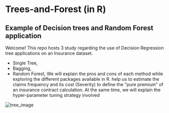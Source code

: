 # Trees-and-Forest (in R)

## Example of Decision trees and Random Forest application 

Welcome! This repo hosts 3 study regarding the use of Decision Regression tree applications on an Insurance dataset.
- Single Tree,
- Bagging,
- Random Forest,
We will explain the pros and cons of each method while exploring the different packages available in R. help us to estimate the claims frequency and its cost (Severity) to define the "pure premium" of an insurance contract calculation.
At the same time, we will explain the hyper-parameter tuning strategy involved 


![tree_image](https://user-images.githubusercontent.com/46381506/175452586-639c0e8d-5c85-4cb2-a9db-fbffd10e36ee.jpg)
